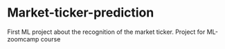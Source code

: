 # Market-ticker-prediction
First ML project about the recognition of the market ticker. Project for ML-zoomcamp course
